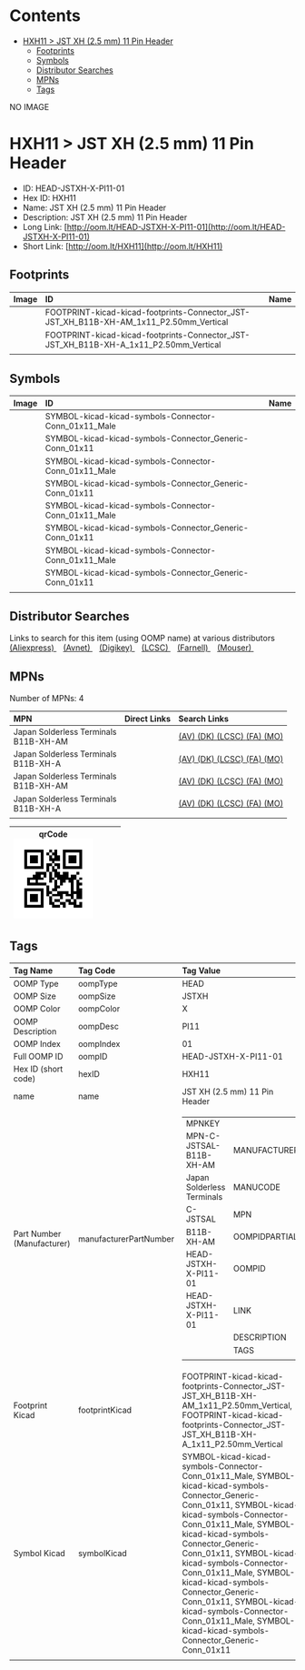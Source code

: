 



Contents
========

* [HXH11 > JST XH (2.5 mm) 11 Pin Header](#hxh11--jst-xh-25-mm-11-pin-header)
	* [Footprints](#footprints)
	* [Symbols](#symbols)
	* [Distributor Searches](#distributor-searches)
	* [MPNs](#mpns)
	* [Tags](#tags)
  
NO IMAGE  
# HXH11 > JST XH (2.5 mm) 11 Pin Header

- ID: HEAD-JSTXH-X-PI11-01
- Hex ID: HXH11
- Name: JST XH (2.5 mm) 11 Pin Header
- Description: JST XH (2.5 mm) 11 Pin Header
- Long Link: [http://oom.lt/HEAD-JSTXH-X-PI11-01](http://oom.lt/HEAD-JSTXH-X-PI11-01)
- Short Link: [http://oom.lt/HXH11](http://oom.lt/HXH11)

## Footprints
  

|Image|ID|Name|
| :--- | :--- | :--- |
||FOOTPRINT-kicad-kicad-footprints-Connector_JST-JST_XH_B11B-XH-AM_1x11_P2.50mm_Vertical||
||FOOTPRINT-kicad-kicad-footprints-Connector_JST-JST_XH_B11B-XH-A_1x11_P2.50mm_Vertical||
||||

## Symbols
  

|Image|ID|Name|
| :--- | :--- | :--- |
|![]()|SYMBOL-kicad-kicad-symbols-Connector-Conn_01x11_Male||
|![]()|SYMBOL-kicad-kicad-symbols-Connector_Generic-Conn_01x11||
|![]()|SYMBOL-kicad-kicad-symbols-Connector-Conn_01x11_Male||
|![]()|SYMBOL-kicad-kicad-symbols-Connector_Generic-Conn_01x11||
|![]()|SYMBOL-kicad-kicad-symbols-Connector-Conn_01x11_Male||
|![]()|SYMBOL-kicad-kicad-symbols-Connector_Generic-Conn_01x11||
|![]()|SYMBOL-kicad-kicad-symbols-Connector-Conn_01x11_Male||
|![]()|SYMBOL-kicad-kicad-symbols-Connector_Generic-Conn_01x11||
||||

## Distributor Searches
  
Links to search for this item (using OOMP name) at various distributors  
[(Aliexpress) ](https://www.aliexpress.com/wholesale?SearchText=1117JST+XH+2.5+mm+11+Pin+Header)&nbsp;&nbsp;&nbsp;[(Avnet) ](https://www.avnet.com/shop/us/search/JST+XH+2.5+mm+11+Pin+Header)&nbsp;&nbsp;&nbsp;[(Digikey) ](https://www.digikey.co.uk/en/products/result?s=JST+XH+2.5+mm+11+Pin+Header)&nbsp;&nbsp;&nbsp;[(LCSC) ](https://www.lcsc.com/search?q=JST+XH+2.5+mm+11+Pin+Header)&nbsp;&nbsp;&nbsp;[(Farnell) ](https://uk.farnell.com/search?st=JST+XH+2.5+mm+11+Pin+Header)&nbsp;&nbsp;&nbsp;[(Mouser) ](https://www.mouser.com/c/?q=JST+XH+2.5+mm+11+Pin+Header)&nbsp;&nbsp;&nbsp;
## MPNs
  
Number of MPNs: 4  

|MPN|Direct Links|Search Links|
| :--- | :--- | :--- |
|Japan Solderless Terminals<br>B11B-XH-AM||[(AV) ](https://www.avnet.com/shop/us/search/B11B-XH-AM)[(DK) ](https://www.digikey.co.uk/products/en?keywords=B11B-XH-AM)[(LCSC) ](https://www.lcsc.com/search?q=B11B-XH-AM)[(FA) ](https://uk.farnell.com/search?st=B11B-XH-AM)[(MO) ](https://www.mouser.com/c/?q=B11B-XH-AM)|
|Japan Solderless Terminals<br>B11B-XH-A||[(AV) ](https://www.avnet.com/shop/us/search/B11B-XH-A)[(DK) ](https://www.digikey.co.uk/products/en?keywords=B11B-XH-A)[(LCSC) ](https://www.lcsc.com/search?q=B11B-XH-A)[(FA) ](https://uk.farnell.com/search?st=B11B-XH-A)[(MO) ](https://www.mouser.com/c/?q=B11B-XH-A)|
|Japan Solderless Terminals<br>B11B-XH-AM||[(AV) ](https://www.avnet.com/shop/us/search/B11B-XH-AM)[(DK) ](https://www.digikey.co.uk/products/en?keywords=B11B-XH-AM)[(LCSC) ](https://www.lcsc.com/search?q=B11B-XH-AM)[(FA) ](https://uk.farnell.com/search?st=B11B-XH-AM)[(MO) ](https://www.mouser.com/c/?q=B11B-XH-AM)|
|Japan Solderless Terminals<br>B11B-XH-A||[(AV) ](https://www.avnet.com/shop/us/search/B11B-XH-A)[(DK) ](https://www.digikey.co.uk/products/en?keywords=B11B-XH-A)[(LCSC) ](https://www.lcsc.com/search?q=B11B-XH-A)[(FA) ](https://uk.farnell.com/search?st=B11B-XH-A)[(MO) ](https://www.mouser.com/c/?q=B11B-XH-A)|
||||
  

|qrCode<br>[![](https://raw.githubusercontent.com/oomlout/oomlout_OOMP_parts_V2/main/HEAD/JSTXH/X/PI11/01/qrCode_140.png)](https://github.com/oomlout/oomlout_OOMP_parts_V2/tree/main/HEAD/JSTXH/X/PI11/01/qrCode.png)||||
| :---: | :---: | :---: | :---: |

## Tags
  

|Tag Name|Tag Code|Tag Value|
| :--- | :--- | :--- |
|OOMP Type|oompType|HEAD|
|OOMP Size|oompSize|JSTXH|
|OOMP Color|oompColor|X|
|OOMP Description|oompDesc|PI11|
|OOMP Index|oompIndex|01|
|Full OOMP ID|oompID|HEAD-JSTXH-X-PI11-01|
|Hex ID (short code)|hexID|HXH11|
|name|name|JST XH (2.5 mm) 11 Pin Header|
|Part Number (Manufacturer)|manufacturerPartNumber|<table><tr><td>MPNKEY</td></tr><tr><td> MPN-C-JSTSAL-B11B-XH-AM</td><td> MANUFACTURER</td></tr><tr><td> Japan Solderless Terminals</td><td> MANUCODE</td></tr><tr><td> C-JSTSAL</td><td> MPN</td></tr><tr><td> B11B-XH-AM</td><td> OOMPIDPARTIAL</td></tr><tr><td> HEAD-JSTXH-X-PI11-01</td><td> OOMPID</td></tr><tr><td> HEAD-JSTXH-X-PI11-01</td><td> LINK</td></tr><tr><td> </td><td> DESCRIPTION</td></tr><tr><td> </td><td> TAGS</td></tr><tr><td> </td></tr></table></td><td> <table><tr><td>MPNKEY</td></tr><tr><td> MPN-C-JSTSAL-B11B-XH-A</td><td> MANUFACTURER</td></tr><tr><td> Japan Solderless Terminals</td><td> MANUCODE</td></tr><tr><td> C-JSTSAL</td><td> MPN</td></tr><tr><td> B11B-XH-A</td><td> OOMPIDPARTIAL</td></tr><tr><td> HEAD-JSTXH-X-PI11-01</td><td> OOMPID</td></tr><tr><td> HEAD-JSTXH-X-PI11-01</td><td> LINK</td></tr><tr><td> </td><td> DESCRIPTION</td></tr><tr><td> </td><td> TAGS</td></tr><tr><td> </td></tr></table></td><td> <table><tr><td>MPNKEY</td></tr><tr><td> MPN-C-JSTSAL-B11B-XH-AM</td><td> MANUFACTURER</td></tr><tr><td> Japan Solderless Terminals</td><td> MANUCODE</td></tr><tr><td> C-JSTSAL</td><td> MPN</td></tr><tr><td> B11B-XH-AM</td><td> OOMPIDPARTIAL</td></tr><tr><td> HEAD-JSTXH-X-PI11-01</td><td> OOMPID</td></tr><tr><td> HEAD-JSTXH-X-PI11-01</td><td> LINK</td></tr><tr><td> </td><td> DESCRIPTION</td></tr><tr><td> </td><td> TAGS</td></tr><tr><td> </td></tr></table></td><td> <table><tr><td>MPNKEY</td></tr><tr><td> MPN-C-JSTSAL-B11B-XH-A</td><td> MANUFACTURER</td></tr><tr><td> Japan Solderless Terminals</td><td> MANUCODE</td></tr><tr><td> C-JSTSAL</td><td> MPN</td></tr><tr><td> B11B-XH-A</td><td> OOMPIDPARTIAL</td></tr><tr><td> HEAD-JSTXH-X-PI11-01</td><td> OOMPID</td></tr><tr><td> HEAD-JSTXH-X-PI11-01</td><td> LINK</td></tr><tr><td> </td><td> DESCRIPTION</td></tr><tr><td> </td><td> TAGS</td></tr><tr><td> </td></tr></table>|
|Footprint Kicad|footprintKicad|FOOTPRINT-kicad-kicad-footprints-Connector_JST-JST_XH_B11B-XH-AM_1x11_P2.50mm_Vertical, FOOTPRINT-kicad-kicad-footprints-Connector_JST-JST_XH_B11B-XH-A_1x11_P2.50mm_Vertical|
|Symbol Kicad|symbolKicad|SYMBOL-kicad-kicad-symbols-Connector-Conn_01x11_Male, SYMBOL-kicad-kicad-symbols-Connector_Generic-Conn_01x11, SYMBOL-kicad-kicad-symbols-Connector-Conn_01x11_Male, SYMBOL-kicad-kicad-symbols-Connector_Generic-Conn_01x11, SYMBOL-kicad-kicad-symbols-Connector-Conn_01x11_Male, SYMBOL-kicad-kicad-symbols-Connector_Generic-Conn_01x11, SYMBOL-kicad-kicad-symbols-Connector-Conn_01x11_Male, SYMBOL-kicad-kicad-symbols-Connector_Generic-Conn_01x11|
||||

